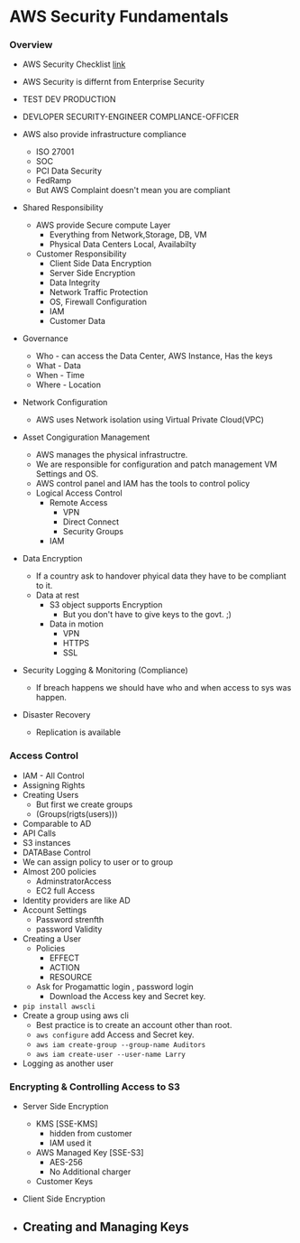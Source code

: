 # AWS Security Fundamentals

### Overview

 - AWS Security Checklist [link](https://d0.awsstatic.com/whitepapers/compliance/AWS_Auditing_Security_Checklist.pdf)
 - AWS Security is differnt from Enterprise Security
 - TEST DEV PRODUCTION
 - DEVLOPER SECURITY-ENGINEER COMPLIANCE-OFFICER
 - AWS also provide infrastructure compliance 
	 - ISO 27001
	 - SOC
	 - PCI Data Security
	 - FedRamp
	 - But AWS Complaint doesn't mean you are compliant
 - Shared Responsibility
	 - AWS provide Secure compute Layer
		 - Everything from Network,Storage, DB, VM
		 - Physical Data Centers Local, Availabilty
	 - Customer Responsibility
		 - Client Side Data Encryption
		 - Server Side Encryption
		 - Data Integrity
		 - Network Traffic Protection
		 - OS, Firewall Configuration
		 - IAM
		 - Customer Data
 - Governance
	 - Who - can access the Data Center, AWS Instance, Has the keys
	 - What - Data
	 - When - Time
	 - Where - Location
 - Network Configuration
	 - AWS uses Network isolation using Virtual Private Cloud(VPC)
 - Asset Congiguration Management
	 - AWS manages the physical infrastructre.
	 - We are responsible for configuration and patch management VM Settings and OS.
	 - AWS control panel and IAM has the tools to control policy
	 - Logical Access Control
		 - Remote Access
			 - VPN
			 - Direct Connect
			 - Security Groups
		 - IAM
 - Data Encryption
	 - If a country ask to handover phyical data they have to be compliant to it.
	 - Data at rest
		 - S3 object supports Encryption
			 - But you don't have to give keys to the govt. ;)
		 - Data in motion
			 - VPN
			 - HTTPS
			 - SSL
 - Security Logging & Monitoring (Compliance)
	 - If breach happens we should have who and when access to sys was happen.
 
 - Disaster Recovery
	 - Replication is available
 
### Access Control
- IAM - All Control
- Assigning Rights
- Creating Users
	- But first we create groups
	- (Groups(rigts(users)))
- Comparable to AD
- API Calls
- S3 instances
- DATABase Control
- We can assign policy to user or to group
- Almost 200 policies
	- AdminstratorAccess
	- EC2 full Access
- Identity providers are like AD
- Account Settings
	- Password strenfth
	- password Validity
- Creating a User
	- Policies
		- EFFECT
		- ACTION
		- RESOURCE
	- Ask for Progamattic login , password login
		- Download the Access key and Secret key.
- `pip install awscli`
- Create a group using aws cli
	- Best practice is to create an account other than root.
	- `aws configure` add Access and Secret key.
	- `aws iam create-group --group-name Auditors`
	- `aws iam create-user --user-name Larry`
- Logging as another user
 
### Encrypting & Controlling Access to S3
 - Server Side Encryption
	 - KMS  [SSE-KMS]
		 - hidden from customer 
		 - IAM used it
	 - AWS Managed Key [SSE-S3]
		 - AES-256
		 - No Additional charger
	 - Customer Keys
	 
 - Client Side Encryption
- Creating and Managing Keys
	- 
